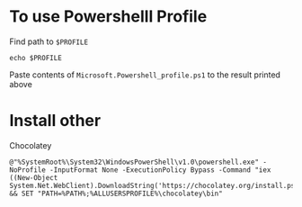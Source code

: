 # To use Powershelll Profile

Find path to `$PROFILE`
```
echo $PROFILE
```

Paste contents of `Microsoft.Powershell_profile.ps1` to the result printed above

# Install other 

Chocolatey
```
@"%SystemRoot%\System32\WindowsPowerShell\v1.0\powershell.exe" -NoProfile -InputFormat None -ExecutionPolicy Bypass -Command "iex ((New-Object System.Net.WebClient).DownloadString('https://chocolatey.org/install.ps1'))" && SET "PATH=%PATH%;%ALLUSERSPROFILE%\chocolatey\bin"
```

